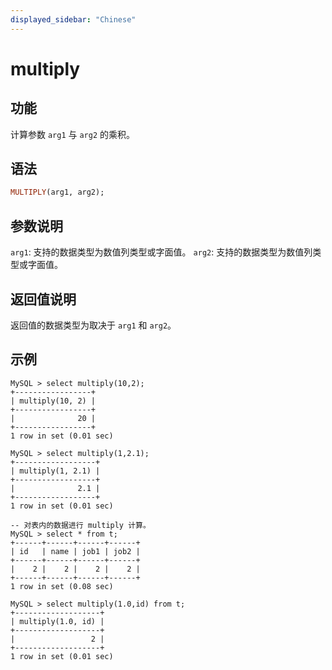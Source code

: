 ```yaml
---
displayed_sidebar: "Chinese"
---
```


# multiply

## 功能

计算参数 `arg1` 与 `arg2` 的乘积。

## 语法

```Haskell
MULTIPLY(arg1, arg2);
```

## 参数说明

`arg1`: 支持的数据类型为数值列类型或字面值。
`arg2`: 支持的数据类型为数值列类型或字面值。

## 返回值说明

返回值的数据类型为取决于 `arg1` 和 `arg2`。

## 示例

```Plain Text
MySQL > select multiply(10,2);
+-----------------+
| multiply(10, 2) |
+-----------------+
|              20 |
+-----------------+
1 row in set (0.01 sec)

MySQL > select multiply(1,2.1);
+------------------+
| multiply(1, 2.1) |
+------------------+
|              2.1 |
+------------------+
1 row in set (0.01 sec)

-- 对表内的数据进行 multiply 计算。
MySQL > select * from t;
+------+------+------+------+
| id   | name | job1 | job2 |
+------+------+------+------+
|    2 |    2 |    2 |    2 |
+------+------+------+------+
1 row in set (0.08 sec)

MySQL > select multiply(1.0,id) from t;
+-------------------+
| multiply(1.0, id) |
+-------------------+
|                 2 |
+-------------------+
1 row in set (0.01 sec)
```
